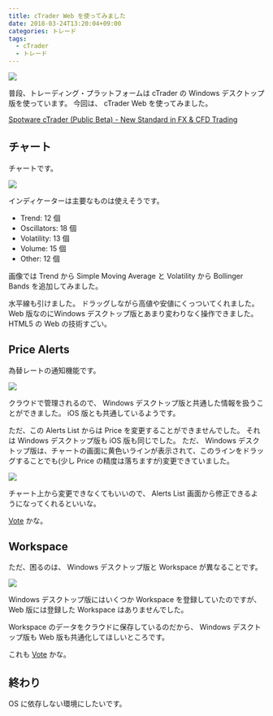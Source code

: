 ```yaml
---
title: cTrader Web を使ってみました
date: 2018-03-24T13:20:04+09:00
categories: トレード
tags:
  - cTrader
  - トレード
---
```


![](/img/114-01.png)

<!--more-->

普段、トレーディング・プラットフォームは cTrader の Windows デスクトップ版を使っています。
今回は、 cTrader Web を使ってみました。

[Spotware cTrader (Public Beta) - New Standard in FX & CFD Trading](https://ct.spotware.com/)

## チャート

チャートです。

![](/img/114-02.png)

インディケーターは主要なものは使えそうです。

* Trend: 12 個
* Oscillators: 18 個
* Volatility: 13 個
* Volume: 15 個
* Other: 12 個

画像では Trend から Simple Moving Average と Volatility から Bollinger Bands を追加してみました。

水平線も引けました。
ドラッグしながら高値や安値にくっついてくれました。
Web 版なのにWindows デスクトップ版とあまり変わりなく操作できました。
HTML5 の Web の技術すごい。

## Price Alerts

為替レートの通知機能です。

![](/img/114-03.png)

クラウドで管理されるので、 Windows デスクトップ版と共通した情報を扱うことができました。
iOS 版とも共通しているようです。

ただ、この Alerts List からは Price を変更することができませんでした。
それは Windows デスクトップ版も iOS 版も同じでした。
ただ、 Windows デスクトップ版は、チャートの画面に黄色いラインが表示されて、このラインをドラッグすることでも(少し Price の精度は落ちますが)変更できていました。

![](/img/114-04.png)

チャート上から変更できなくてもいいので、 Alerts List 画面から修正できるようになってくれるといいな。

[Vote](http://vote.spotware.com) かな。

## Workspace

ただ、困るのは、 Windows デスクトップ版と Workspace が異なることです。

![](/img/114-05.png)

Windows デスクトップ版にはいくつか Workspace を登録していたのですが、 Web 版には登録した Workspace はありませんでした。

Workspace のデータをクラウドに保存しているのだから、 Windows デスクトップ版も Web 版も共通化してほしいところです。

これも [Vote](http://vote.spotware.com) かな。

## 終わり

OS に依存しない環境にしたいです。
